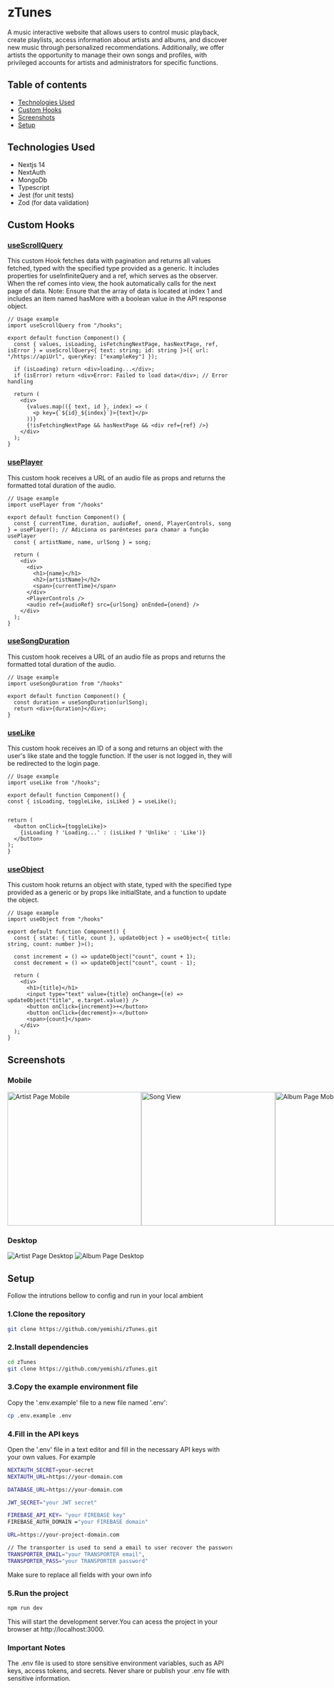 # zTunes
A music interactive website that allows users to control music playback, create playlists, access information about artists and albums, and discover new music through personalized recommendations. Additionally, we offer artists the opportunity to manage their own songs and profiles, with privileged accounts for artists and administrators for specific functions.

## Table of contents
- [Technologies Used](#technologies-used)
- [Custom Hooks](#custom-hooks)
- [Screenshots](#screenshots)
- [Setup](#setup)
  
## Technologies Used 
- Nextjs 14
- NextAuth
- MongoDb
- Typescript
- Jest (for unit tests)
- Zod (for data validation)

## Custom Hooks

### [useScrollQuery](https://github.com/yemishi/zTunes/blob/main/src/hooks/useScrollQuery.tsx)
This custom Hook fetches data with pagination and returns all values fetched, typed with the specified type provided as a generic. It includes properties for useInfiniteQuery and a ref, which serves as the observer. When the ref comes into view, the hook automatically calls for the next page of data. Note: Ensure that the array of data is located at index 1 and includes an item named hasMore with a boolean value in the API response object.

```tsx
// Usage example
import useScrollQuery from "/hooks";

export default function Component() {
  const { values, isLoading, isFetchingNextPage, hasNextPage, ref, isError } = useScrollQuery<{ text: string; id: string }>({ url: "/https://apiUrl", queryKey: ["exampleKey"] });

  if (isLoading) return <div>loading...</div>;
  if (isError) return <div>Error: Failed to load data</div>; // Error handling

  return (
    <div>
      {values.map(({ text, id }, index) => (
        <p key={`${id}_${index}`}>{text}</p>
      ))}
      {!isFetchingNextPage && hasNextPage && <div ref={ref} />}
    </div>
  );
}
```
### [usePlayer](https://github.com/yemishi/zTunes/blob/main/src/hooks/usePlayer.tsx)
This custom hook receives a URL of an audio file as props and returns the formatted total duration of the audio.

```tsx
// Usage example
import usePlayer from "/hooks"

export default function Component() {
  const { currentTime, duration, audioRef, onend, PlayerControls, song } = usePlayer(); // Adiciona os parênteses para chamar a função usePlayer
  const { artistName, name, urlSong } = song;
  
  return (
    <div>
      <div>
        <h1>{name}</h1>
        <h2>{artistName}</h2>
        <span>{currentTime}</span>
      </div>
      <PlayerControls />
      <audio ref={audioRef} src={urlSong} onEnded={onend} />
    </div>
  );
}
```
### [useSongDuration](https://github.com/yemishi/zTunes/blob/main/src/hooks/useSongDuration.tsx)
This custom hook receives a URL of an audio file as props and returns the formatted total duration of the audio.

```tsx
// Usage example 
import useSongDuration from "/hooks"

export default function Component() {
  const duration = useSongDuration(urlSong);
  return <div>{duration}</div>;
}
```

### [useLike](https://github.com/yemishi/zTunes/blob/main/src/hooks/useLike.tsx)
This custom hook receives an ID of a song and returns an object with the user's like state and the toggle function. If the user is not logged in, they will be redirected to the login page.
  
  ```tsx
// Usage example
import useLike from "/hooks";

export default function Component() {
  const { isLoading, toggleLike, isLiked } = useLike();


  return (
    <button onClick={toggleLike}>
      {isLoading ? 'Loading...' : (isLiked ? 'Unlike' : 'Like')}
    </button>
  );
}
  ```

### [useObject](https://github.com/yemishi/zTunes/blob/main/src/hooks/useObject.tsx)
This custom hook returns an object with state, typed with the specified type provided as a generic or by props like initialState, and a function to update the object.

```tsx
// Usage example
import useObject from "/hooks"

export default function Component() {
  const { state: { title, count }, updateObject } = useObject<{ title: string, count: number }>();

  const increment = () => updateObject("count", count + 1);
  const decrement = () => updateObject("count", count - 1); 

  return (
    <div>
      <h1>{title}</h1>
      <input type="text" value={title} onChange={(e) => updateObject("title", e.target.value)} />
      <button onClick={increment}>+</button>
      <button onClick={decrement}>-</button> 
      <span>{count}</span>
    </div>
  );
}
```
## Screenshots

### Mobile
<div style="display:flex;">
  <img src="public/screenshots/artistPageMobile.png" alt="Artist Page Mobile" width="300">
    <img src="public/screenshots/songView.png" alt="Song View" width="300">
  <img src="public/screenshots/albumPageMobile.png" alt="Album Page Mobile" width="300">
</div>

### Desktop
  ![Artist Page Desktop](public/screenshots/artistPageDesktop.png)
  ![Album Page Desktop](public/screenshots/albumPageDesktop.png)

## Setup 

Follow the intrutions bellow to config and run in your local ambient

### 1.Clone the repository

```bash
git clone https://github.com/yemishi/zTunes.git
```
### 2.Install dependencies

```bash
cd zTunes
git clone https://github.com/yemishi/zTunes.git
```
### 3.Copy the example environment file 
Copy the '.env.example' file to a new file named '.env':

```bash
cp .env.example .env
```
### 4.Fill in the API keys
Open the '.env' file in a text editor and fill in the necessary API keys with your own values. For example
```bash
NEXTAUTH_SECRET=your-secret
NEXTAUTH_URL=https://your-domain.com

DATABASE_URL=https://your-domain.com

JWT_SECRET="your JWT secret"

FIREBASE_API_KEY= "your FIREBASE key"
FIREBASE_AUTH_DOMAIN ="your FIREBASE domain"

URL=https://your-project-domain.com

// The transporter is used to send a email to user recover the password
TRANSPORTER_EMAIL="your TRANSPORTER email",
TRANSPORTER_PASS="your TRANSPORTER password"
```
Make sure to replace all fields with your own info

### 5.Run the project
```bash
npm run dev
```
This will start the development server.You can acess the project in your browser at http://localhost:3000.

### Important Notes
The .env file is used to store sensitive environment variables, such as API keys, access tokens, and secrets. Never share or publish your .env file with sensitive information.

